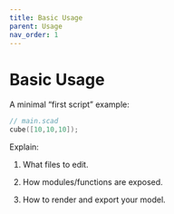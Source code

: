 ```yaml
---
title: Basic Usage
parent: Usage
nav_order: 1
---
```


# Basic Usage

A minimal “first script” example:

```c
// main.scad
cube([10,10,10]);
```

Explain:

1. What files to edit.

2. How modules/functions are exposed.

3. How to render and export your model.

